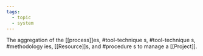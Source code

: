 ```yaml
---
tags:
  - topic
  - system
---
```

The aggregation of the [[process]]es, #tool-technique s, #tool-technique s, #methodology ies, [[Resource]]s, and #procedure s to manage a [[Project]].